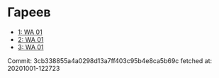 # Гареев
- [1: WA 01](1.md)
- [2: WA 01](2.md)
- [3: WA 01](3.md)

Commit: 3cb338855a4a0298d13a7ff403c95b4e8ca5b69c
 fetched at: 20201001-122723
